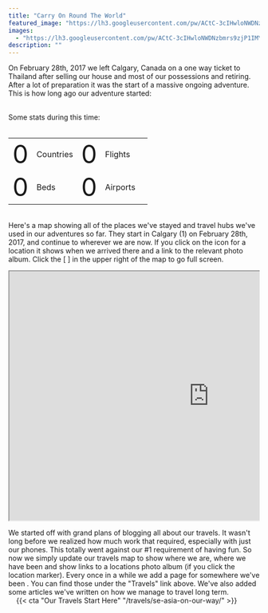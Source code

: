 ```yaml
---
title: "Carry On Round The World"
featured_image: "https://lh3.googleusercontent.com/pw/ACtC-3cIHwloNWDNzbmrs9zjP1IMY3dTwjcBK-nlazzyG-p55SgqrripkjmG0pqahMbGWXvX5KPVMDlCCaCsoLqzrcEuTBqehgwAtH_YrjvLwlIojUtyiTjYeog5Q_eyaQphKJ3BE9V7zRR1NnDDvWTEdrbErg=w1920-h670-no"
images:
  - "https://lh3.googleusercontent.com/pw/ACtC-3cIHwloNWDNzbmrs9zjP1IMY3dTwjcBK-nlazzyG-p55SgqrripkjmG0pqahMbGWXvX5KPVMDlCCaCsoLqzrcEuTBqehgwAtH_YrjvLwlIojUtyiTjYeog5Q_eyaQphKJ3BE9V7zRR1NnDDvWTEdrbErg=w1920-h670-no"
description: ""
---
```


On February 28th, 2017 we left Calgary, Canada on a one way ticket to Thailand after selling our house and most of our possessions and retiring. After a lot of preparation it was the start of a massive ongoing adventure. This is how long ago our adventure started:

<!DOCTYPE html>
<html lang="en">
<head>
<link rel="stylesheet" href="https://cdnjs.cloudflare.com/ajax/libs/timecircles/1.5.3/TimeCircles.css" />
<script src="https://ajax.googleapis.com/ajax/libs/jquery/3.3.1/jquery.min.js"></script>
<script src="https://cdnjs.cloudflare.com/ajax/libs/timecircles/1.5.3/TimeCircles.js"></script>
</head>
<body>
<div id="DateCountdown" data-date="2017-02-28 00:08:10" class="center" style="width: 80%;"></div>
<script>
$("#DateCountdown").TimeCircles({
    "animation": "smooth",
    "bg_width": 0.2,
    "fg_width": 0.05,
    "circle_bg_color": "#E2E2E2",
    "time": {
        "Days": {
            "text": "Days",
            "color": "#8EDFD0",
            "show": true
        },
        "Hours": {
            "text": "Hours",
            "color": "#829AD5",
            "show": true
        },
        "Minutes": {
            "text": "Minutes",
            "color": "#8D3EB5",
            "show": true
        },
        "Seconds": {
            "text": "Seconds",
            "color": "#E49D0F",
            "show": true
        }
    }
});
</script>
<br />
Some stats during this time:<br />
<br />

<link rel="stylesheet" href="http://github.hubspot.com/odometer/themes/odometer-theme-default.css" />
<style>
.odometer {
    font-size: 50px;
}
</style>
<script src="http://github.hubspot.com/odometer/odometer.js"></script>

<table class="center">
<tr>
    <td>
        <div id="odometerCountries" class="odometer">0</div>
        <script>
            setTimeout(function(){
            odometerCountries.innerHTML = 19;
            }, 1000);
        </script>
    </td>
    <td>
        Countries
    </td>
    <td>
        <div id="odometerFlights" class="odometer">0</div>
        <script>
            setTimeout(function(){
            odometerFlights.innerHTML = 80;
            }, 1000);
        </script>
    </td>
    <td>
        Flights
    <td>
</tr>
<tr>
    <td>
        <div id="odometerBeds" class="odometer">0</div>
        <script>
            setTimeout(function(){
            odometerBeds.innerHTML = 256;
            }, 1000);
        </script>
    </td>
    <td>
        Beds
    </td>
    <td>
        <div id="odometerAirports" class="odometer">0</div>
        <script>
            setTimeout(function(){
            odometerAirports.innerHTML = 38;
            }, 1000);
        </script>
    </td>
    <td>
        Airports
    </td>
</tr>
</table>

<br />
Here's a map showing all of the places we've stayed and travel hubs we've used in our adventures so far. They start in Calgary (1) on February 28th, 2017, and continue to wherever we are now. If you click on the icon for a location it shows when we arrived there and a link to the relevant photo album. Click the [ ] in the upper right of the map to go full screen.

<pre>
<iframe src="https://www.google.com/maps/d/u/0/embed?mid=1wlM2-pQKkpSOQFAND2thDd4ozPkyRuQ&ehbc=2E312F&z=2&ll=5" width="800" height="500"></iframe>
</pre>

</body>
</html>

We started off with grand plans of blogging all about our travels. It wasn't long before we realized how much work that required, especially with just our phones. This totally went against our #1 requirement of having fun. So now we simply update our travels map to show where we are, where we have been and show links to a locations photo album (if you click the location marker). Every once in a while we add a page for somewhere we've been . You can find those under the "Travels" link above. We've also added some articles we've written on how we manage to travel long term.  
&nbsp;
&nbsp;
{{< cta "Our Travels Start Here" "/travels/se-asia-on-our-way/" >}}
&nbsp;
&nbsp;
